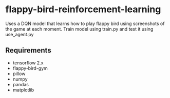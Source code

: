 # flappy-bird-reinforcement-learning


Uses a DQN model that learns how to play flappy bird using screenshots of the game at each moment. Train model using train.py and test it using use_agent.py

## Requirements
 - tensorflow 2.x
 - flappy-bird-gym
 - pillow
 - numpy
 - pandas
 - matplotlib
